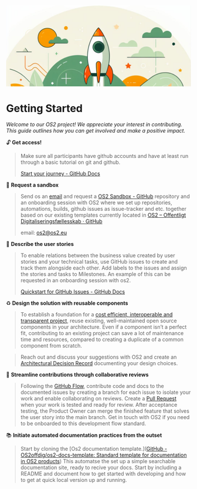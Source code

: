 ![](assets/Takeoff.png)

# Getting Started

*Welcome to our OS2 project! We appreciate your interest in
contributing. This guide outlines how you can get involved and make a
positive impact.*

:unlock: **Get access!**

> Make sure all participants have github accounts and have at least run through a basic tutorial on git and github.
> 
> [Start your journey - GitHub Docs](https://docs.github.com/en/get-started/start-your-journey)

:loudspeaker: **Request a sandbox**

> Send os an [email](os2@os2.eu) and request a [OS2 Sandbox - GitHub](https://github.com/OS2sandbox/) repository and an onboarding session with OS2 where we set up repositories, automations, builds, github issues as issue-tracker and etc. together based on our existing templates currently located in [OS2 – Offentligt Digitaliseringsfællesskab · GitHub](https://github.com/OS2offdig)
> 
> email: [os2@os2.eu](mailto:os2@os2.eu)

:pencil: **Describe the user stories**

> To enable relations between the business value created by user stories and your technical tasks, use GitHub issues to create and track them alongside each other. Add labels to the issues and assign the stories and tasks to Milestones. An example of this can be requested in an onboarding session with os2.
> 
> [Quickstart for GitHub Issues - GitHub Docs](https://docs.github.com/en/issues/tracking-your-work-with-issues/quickstart)

:recycle: **Design the solution with reusable components**

> To establish a foundation for a [cost efficient, interoperable and transparent project](https://urn.kb.se/resolve?urn=urn:nbn:se:ri:diva-72465), reuse existing, well-maintained open source components in your architecture. Even if a component isn’t a perfect fit, contributing to an existing project can save a lot of maintenance time and resources, compared to creating a duplicate of a common component from scratch.

> Reach out and discuss your suggestions with OS2 and create an [Architectural Decision Record](https://adr.github.io/) documenting your design choices.

:twisted_rightwards_arrows: **Streamline contributions through collaborative reviews**

> Following the [GitHub Flow](https://docs.github.com/en/get-started/using-github/github-flow), contribute code and docs to the documented issues by creating a branch for each issue to isolate your work and enable collaborating on reviews. Create a [Pull Request](https://docs.github.com/en/pull-requests/collaborating-with-pull-requests/proposing-changes-to-your-work-with-pull-requests/about-pull-requests) when your work is tested and ready for review. After acceptance testing, the Product Owner can merge the finished feature that solves the user story into the main branch. Get in touch with OS2 if you need to be onboarded to this development flow standard.

:books: **Initiate automated documentation practices from the outset**

> Start by cloning the [Os2 documentation template.]([GitHub - OS2offdig/os2-docs-template: Standard template for documentation in OS2 products](https://github.com/OS2offdig/os2-docs-template)) This automatse the set up a simple searchable documentation site, ready to recive your docs. Start by including a README and document how to get started with developing and how to get at quick local version up and running.
